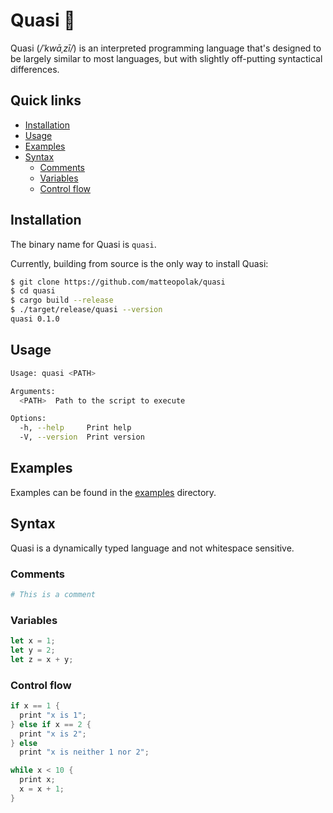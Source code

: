 # Quasi 🔮

Quasi (*/ˈkwāˌzī/*) is an interpreted programming language that's designed to be largely similar to most languages, but with slightly off-putting syntactical differences.

## Quick links

- [Installation](#installation)
- [Usage](#usage)
- [Examples](#examples)
- [Syntax](#syntax)
  - [Comments](#comments)
  - [Variables](#variables)
  - [Control flow](#control-flow)

## Installation

The binary name for Quasi is `quasi`.

Currently, building from source is the only way to install Quasi:

```bash
$ git clone https://github.com/matteopolak/quasi
$ cd quasi
$ cargo build --release
$ ./target/release/quasi --version
quasi 0.1.0
```

## Usage

```bash
Usage: quasi <PATH>

Arguments:
  <PATH>  Path to the script to execute

Options:
  -h, --help     Print help
  -V, --version  Print version
```

## Examples

Examples can be found in the [examples](examples) directory.

## Syntax

Quasi is a dynamically typed language and not whitespace sensitive.

### Comments

```py
# This is a comment
```

### Variables

```rust
let x = 1;
let y = 2;
let z = x + y;
```

### Control flow

```rust
if x == 1 {
  print "x is 1";
} else if x == 2 {
  print "x is 2";
} else
  print "x is neither 1 nor 2";
```

```rust
while x < 10 {
  print x;
  x = x + 1;
}
```
